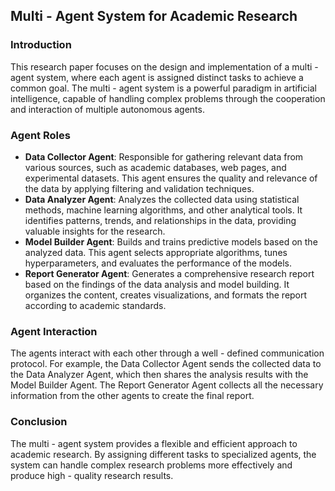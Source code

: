 ## Multi - Agent System for Academic Research

### Introduction
This research paper focuses on the design and implementation of a multi - agent system, where each agent is assigned distinct tasks to achieve a common goal. The multi - agent system is a powerful paradigm in artificial intelligence, capable of handling complex problems through the cooperation and interaction of multiple autonomous agents.

### Agent Roles
- **Data Collector Agent**: Responsible for gathering relevant data from various sources, such as academic databases, web pages, and experimental datasets. This agent ensures the quality and relevance of the data by applying filtering and validation techniques.
- **Data Analyzer Agent**: Analyzes the collected data using statistical methods, machine learning algorithms, and other analytical tools. It identifies patterns, trends, and relationships in the data, providing valuable insights for the research.
- **Model Builder Agent**: Builds and trains predictive models based on the analyzed data. This agent selects appropriate algorithms, tunes hyperparameters, and evaluates the performance of the models.
- **Report Generator Agent**: Generates a comprehensive research report based on the findings of the data analysis and model building. It organizes the content, creates visualizations, and formats the report according to academic standards.

### Agent Interaction
The agents interact with each other through a well - defined communication protocol. For example, the Data Collector Agent sends the collected data to the Data Analyzer Agent, which then shares the analysis results with the Model Builder Agent. The Report Generator Agent collects all the necessary information from the other agents to create the final report.

### Conclusion
The multi - agent system provides a flexible and efficient approach to academic research. By assigning different tasks to specialized agents, the system can handle complex research problems more effectively and produce high - quality research results.